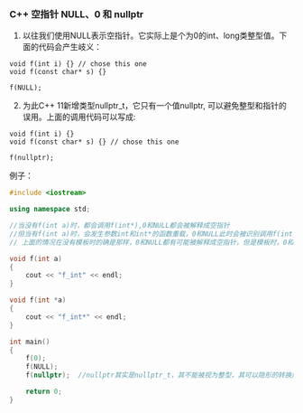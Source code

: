 ### C++ 空指针  NULL、0 和 nullptr

  1. 以往我们使用NULL表示空指针。它实际上是个为0的int、long类整型值。下面的代码会产生岐义：

    void f(int i) {} // chose this one
    void f(const char* s) {}
    
    f(NULL);
  2. 为此C++ 11新增类型nullptr_t，它只有一个值nullptr, 可以避免整型和指针的误用。上面的调用代码可以写成: 

    void f(int i) {}
    void f(const char* s) {} // chose this one
    
    f(nullptr);

例子：


```c++
#include <iostream>

using namespace std;

//当没有f(int a)时，都会调用f(int*),0和NULL都会被解释成空指针
//但当有f(int a)时，会发生参数int和int*的函数重载，0和NULL此时会被识别调用f(int)，而nullptr会调用f(int *)
// 上面的情况在没有模板时的确是那样，0和NULL都有可能被解释成空指针，但是模板时，0和NULL只会被编译器解释成整型，而不能转换成指针***

void f(int a)
{
	cout << "f_int" << endl;
}

void f(int *a)
{
	cout << "f_int*" << endl;
}

int main()
{
	f(0);
	f(NULL);
	f(nullptr);  //nullptr其实是nullptr_t，其不能被视为整型，其可以隐形的转换成所有的原始指针类型，即可以指向任意类型的指针

	return 0;
}
```
